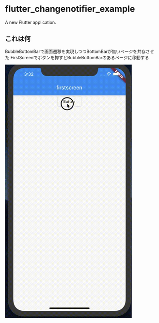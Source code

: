 # flutter_changenotifier_example

A new Flutter application.

## これは何

BubbleBottomBarで画面遷移を実現しつつBottomBarが無いページを共存させた
FirstScreenでボタンを押すとBubbleBottomBarのあるページに移動する

![screenshots](https://github.com/harunonsystem/flutter_changenotifier_example/blob/master/Projects/flutter_changenotifier_example/firstscreen.gif "screenshots")
